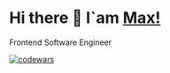 # Hi there 👋 I`am [Max!](https://app.rs.school/cv/58315524-6026-4500-bc25-626eeb0e5464)

Frontend Software Engineer

[![codewars](https://www.codewars.com/users/predmaxim/badges/micro)](https://www.codewars.com/users/predmaxim)

